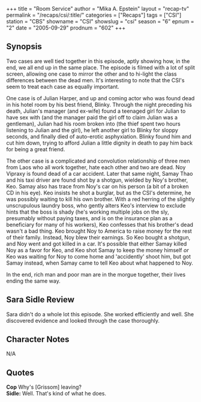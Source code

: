 +++
title = "Room Service"
author = "Mika A. Epstein"
layout = "recap-tv"
permalink = "/recaps/csi/:title/"
categories = ["Recaps"]
tags = ["CSI"]
station = "CBS"
showname = "CSI"
showslug = "csi"
season = "6"
epnum = "2"
date = "2005-09-29"
prodnum = "602"
+++

## Synopsis

Two cases are well tied together in this episode, aptly showing how, in the end, we all end up in the same place. The episode is filmed with a lot of split screen, allowing one case to mirror the other and to hi-light the class differences between the dead men. It's interesting to note that the CSI's seem to treat each case as equally important.

One case is of Julian Harper, and up and coming actor who was found dead in his hotel room by his best friend, Blinky. Through the night preceding his death, Julian's manager (and ex-wife) found a teenaged girl for Julian to have sex with (and the manager paid the girl off to claim Julian was a gentleman), Julian had his room broken into (the thief spent two hours listening to Julian and the girl), he left another girl to Blinky for sloppy seconds, and finally died of auto-erotic asphyxiation. Blinky found him and cut him down, trying to afford Julian a little dignity in death to pay him back for being a great friend.

The other case is a complicated and convolution relationship of three men from Laos who all work together, hate each other and two are dead. Noy Vipraxy is found dead of a car accident. Later that same night, Samay Thao and his taxi driver are found shot by a shotgun, wielded by Noy's brother, Keo. Samay also has trace from Noy's car on his person (a bit of a broken CD in his eye). Keo insists he shot a burglar, but as the CSI's determine, he was possibly waiting to kill his own brother. With a red herring of the slightly unscrupulous laundry boss, who gently alters Keo's interview to exclude hints that the boss is shady (he's working multiple jobs on the sly, presumably without paying taxes, and is on the insurance plan as a beneficiary for many of his workers), Keo confesses that his brother's dead wasn't a bad thing. Keo brought Noy to America to raise money for the rest of their family. Instead, Noy blew their earnings. So Keo bought a shotgun, and Noy went and got killed in a car. It's possible that either Samay killed Noy as a favor for Keo, and Keo shot Samay to keep the money himself _or_ Keo was waiting for Noy to come home and 'accidently' shoot him, but got Samay instead, when Samay came to tell Keo about what happened to Noy.

In the end, rich man and poor man are in the morgue together, their lives ending the same way.

## Sara Sidle Review

Sara didn't do a whole lot this episode. She worked efficiently and well. She discovered evidence and looked through the case thoroughly.

## Character Notes

N/A

## Quotes

**Cop** Why's [Grissom] leaving?  
**Sidle:** Well. That's kind of what he does.